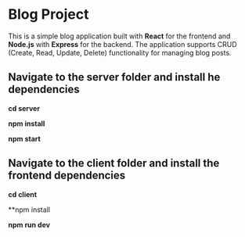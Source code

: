 # Blog Project

This is a simple blog application built with **React** for the frontend and **Node.js** with **Express** for the backend. The application supports CRUD (Create, Read, Update, Delete) functionality for managing blog posts.

## Navigate to the server folder and install he dependencies

**cd server**

**npm install**

**npm start**

## Navigate to the client folder and install the frontend dependencies


**cd client**

**npm install

**npm run dev**

